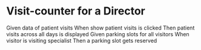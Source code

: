 # Visit-counter for a Director
Given data of patient visits When show patient visits is clicked Then patient visits across all days is displayed
Given parking slots for all visitors When visitor is visiting specialist Then a parking slot gets reserved
